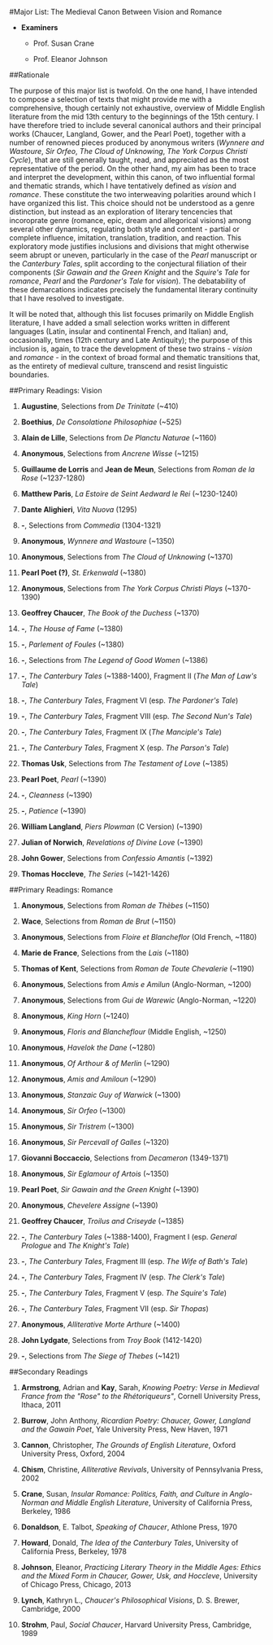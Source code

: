 #Major List: The Medieval Canon Between Vision and Romance

- __Examiners__

	- Prof. Susan Crane

	- Prof. Eleanor Johnson

##Rationale

The purpose of this major list is twofold. On the one hand, I have intended to compose a selection of texts that might provide me with a comprehensive, though certainly not exhaustive, overview of Middle English literature from the mid 13th century to the beginnings of the 15th century. I have therefore tried to include several canonical authors and their principal works (Chaucer, Langland, Gower, and the Pearl Poet), together with a number of renowned pieces produced by anonymous writers (_Wynnere and Wastoure_, _Sir Orfeo_, _The Cloud of Unknowing_, _The York Corpus Christi Cycle_), that are still generally taught, read, and appreciated as the most representative of the period. On the other hand, my aim has been to trace and interpret the development, within this canon, of two influential formal and thematic strands, which I have tentatively defined as _vision_ and _romance_. These constitute the two interweaving polarities around which I have organized this list. This choice should not be understood as a genre distinction, but instead as an exploration of literary tencencies that incoroprate genre (romance, epic, dream and allegorical visions) among several other dynamics, regulating both style and content - partial or complete influence, imitation, translation, tradition, and reaction. This exploratory mode justifies inclusions and divisions that might otherwise seem abrupt or uneven, particularly in the case of the _Pearl_ manuscript or the _Canterbury Tales_, split according to the conjectural filiation of their components (_Sir Gawain and the Green Knight_ and the _Squire's Tale_ for _romance_, _Pearl_ and the _Pardoner's Tale_ for _vision_). The debatability of these demarcations indicates precisely the fundamental literary continuity that I have resolved to investigate. 

It will be noted that, although this list focuses primarily on Middle English literature, I have added a small selection works written in different languages (Latin, insular and continental French, and Italian) and, occasionally, times (12th century and Late Antiquity); the purpose of this inclusion is, again, to trace the development of these two strains - _vision_ and _romance_ - in the context of broad formal and thematic transitions that, as the entirety of medieval culture, transcend and resist linguistic boundaries.

##Primary Readings: Vision

1. __Augustine__, Selections from _De Trinitate_ (~410)

1. __Boethius__, _De Consolatione Philosophiae_ (~525)

1. __Alain de Lille__, Selections from _De Planctu Naturae_ (~1160)

1. __Anonymous__, Selections from _Ancrene Wisse_ (~1215)

1. __Guillaume de Lorris__ and __Jean de Meun__, Selections from _Roman de la Rose_ (~1237-1280)

1. __Matthew Paris__, _La Estoire de Seint Aedward le Rei_ (~1230-1240)

1. __Dante Alighieri__, _Vita Nuova_ (1295)

1. __-__, Selections from _Commedia_ (1304-1321)

1. __Anonymous__, _Wynnere and Wastoure_ (~1350)

1. __Anonymous__, Selections from _The Cloud of Unknowing_ (~1370)

1. __Pearl Poet (?)__, _St. Erkenwald_ (~1380)

1. __Anonymous__, Selections from _The York Corpus Christi Plays_ (~1370-1390)

1. __Geoffrey Chaucer__, _The Book of the Duchess_ (~1370)

1. __-__, _The House of Fame_ (~1380)
	
1. __-__, _Parlement of Foules_ (~1380)

1. __-__, Selections from _The Legend of Good Women_ (~1386)

1. __-__, _The Canterbury Tales_ (~1388-1400), Fragment II (_The Man of Law's Tale_)

1. __-__, _The Canterbury Tales_, Fragment VI (esp. _The Pardoner's Tale_)

1. __-__, _The Canterbury Tales_, Fragment VIII (esp. _The Second Nun's Tale_)

1. __-__, _The Canterbury Tales_, Fragment IX (_The Manciple's Tale_)

1. __-__, _The Canterbury Tales_, Fragment X (esp. _The Parson's Tale_)

1. __Thomas Usk__, Selections from _The Testament of Love_ (~1385)

1. __Pearl Poet__, _Pearl_ (~1390)
	
1. __-__, _Cleanness_ (~1390)
	
1. __-__, _Patience_ (~1390)

1. __William Langland__, _Piers Plowman_ (C Version) (~1390) 

1. __Julian of Norwich__, _Revelations of Divine Love_ (~1390)

1. __John Gower__, Selections from _Confessio Amantis_ (~1392)

1. __Thomas Hoccleve__, _The Series_ (~1421-1426)

##Primary Readings: Romance

1. __Anonymous__, Selections from _Roman de Thèbes_ (~1150)

1. __Wace__, Selections from _Roman de Brut_ (~1150)

1. __Anonymous__, Selections from _Floire et Blancheflor_ (Old French, ~1180)

2. __Marie de France__, Selections from the _Lais_ (~1180)

1. __Thomas of Kent__, Selections from _Roman de Toute Chevalerie_ (~1190)

1. __Anonymous__, Selections from _Amis e Amilun_ (Anglo-Norman, ~1200)

1. __Anonymous__, Selections from _Gui de Warewic_ (Anglo-Norman, ~1220)

1. __Anonymous__, _King Horn_ (~1240)

1. __Anonymous__, _Floris and Blancheflour_ (Middle English, ~1250)

1. __Anonymous__, _Havelok the Dane_ (~1280)

1. __Anonymous__, _Of Arthour & of Merlin_ (~1290)

1. __Anonymous__, _Amis and Amiloun_ (~1290)

1. __Anonymous__, _Stanzaic Guy of Warwick_ (~1300)

1. __Anonymous__, _Sir Orfeo_ (~1300)

1. __Anonymous__, _Sir Tristrem_ (~1300)

1. __Anonymous__, _Sir Percevall of Galles_ (~1320)

1. __Giovanni Boccaccio__, Selections from _Decameron_ (1349-1371)

1. __Anonymous__, _Sir Eglamour of Artois_ (~1350)

1. __Pearl Poet__, _Sir Gawain and the Green Knight_ (~1390)

1. __Anonymous__, _Chevelere Assigne_ (~1390)

1. __Geoffrey Chaucer__, _Troilus and Criseyde_ (~1385)

1. __-__, _The Canterbury Tales_ (~1388-1400), Fragment I (esp. _General Prologue_ and _The Knight's Tale_)

1. __-__, _The Canterbury Tales_, Fragment III (esp. _The Wife of Bath's Tale_)

1. __-__, _The Canterbury Tales_, Fragment IV (esp. _The Clerk's Tale_)

1. __-__, _The Canterbury Tales_, Fragment V (esp. _The Squire's Tale_)

1. __-__, _The Canterbury Tales_, Fragment VII (esp. _Sir Thopas_)

1. __Anonymous__, _Alliterative Morte Arthure_ (~1400)

1. __John Lydgate__, Selections from _Troy Book_ (1412-1420) 

1. __-__, Selections from _The Siege of Thebes_ (~1421)

##Secondary Readings

1. __Armstrong__, Adrian and __Kay__, Sarah, _Knowing Poetry: Verse in Medieval France from the "Rose" to the Rhétoriqueurs"_, Cornell University Press, Ithaca, 2011

1. __Burrow__, John Anthony, _Ricardian Poetry: Chaucer, Gower, Langland and the Gawain Poet_, Yale University Press, New Haven, 1971

1. __Cannon__, Christopher, _The Grounds of English Literature_, Oxford University Press, Oxford, 2004

1. __Chism__, Christine, _Alliterative Revivals_, University of Pennsylvania Press, 2002

1. __Crane__, Susan, _Insular Romance: Politics, Faith, and Culture in Anglo-Norman and Middle English Literature_, University of California Press, Berkeley, 1986

1. __Donaldson__, E. Talbot, _Speaking of Chaucer_, Athlone Press, 1970

1. __Howard__, Donald, _The Idea of the Canterbury Tales_, University of California Press, Berkeley, 1978

1. __Johnson__, Eleanor, _Practicing Literary Theory in the Middle Ages: Ethics and the Mixed Form in Chaucer, Gower, Usk, and Hoccleve_, University of Chicago Press, Chicago, 2013

1. __Lynch__, Kathryn L., _Chaucer's Philosophical Visions_, D. S. Brewer, Cambridge, 2000

1. __Strohm__, Paul, _Social Chaucer_, Harvard University Press, Cambridge, 1989
